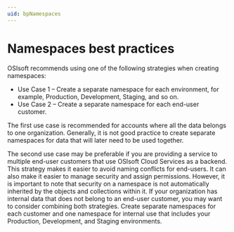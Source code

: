 ```yaml
---
uid: bpNamespaces
---
```


# Namespaces best practices

OSIsoft recommends using one of the following strategies when creating namespaces:

- Use Case 1 &ndash; Create a separate namespace for each environment, for example, Production, Development, Staging, and so on.
- Use Case 2 &ndash; Create a separate namespace for each end-user customer.

The first use case is recommended for accounts where all the data belongs to one organization. Generally, it is not good practice to create separate namespaces for data that will later need to be used together.  

The second use case may be preferable if you are providing a service to multiple end-user customers that use OSIsoft Cloud Services as a backend. This strategy makes it easier to avoid naming conflicts for end-users. It can also make it easier to manage security and assign permissions. However, it is important to note that security on a namespace is not automatically inherited by the objects and collections within it. If your organization has internal data that does not belong to an end-user customer, you may want to consider combining both strategies. Create separate namespaces for each customer and one namespace for internal use that includes your Production, Development, and Staging environments.
